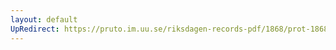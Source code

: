 ```yaml
---
layout: default
UpRedirect: https://pruto.im.uu.se/riksdagen-records-pdf/1868/prot-1868--fk--427/prot-1868--fk--427_000.pdf
---
```

